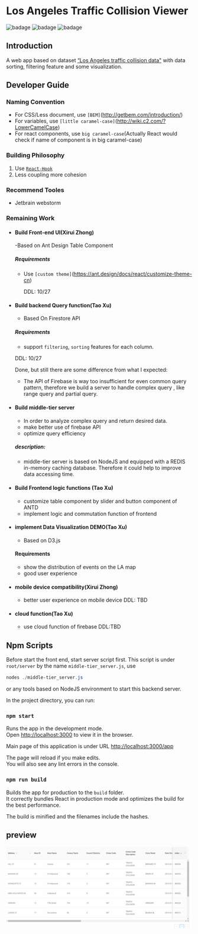 # Los Angeles Traffic Collision Viewer
![badage](https://img.shields.io/badge/firebase-v7.2.0-yellow)
![badage](https://img.shields.io/badge/React-v16.10.0-blue)
![badage](https://img.shields.io/badge/Redux-v7.1.1-purple)
## Introduction

A web app based on dataset [“Los Angeles traffic collision data"](<https://www.kaggle.com/cityofLA/los-angeles-traffic-collision-data>)  with data sorting, filtering feature and some visualization.

## Developer Guide

### Naming Convention

- For CSS/Less document, use `[BEM]`(<http://getbem.com/introduction/>) 
- For variables, use `[little caramel-case]`(<http://wiki.c2.com/?LowerCamelCase>)
- For react components, use `big caramel-case`(Actually React would check if name of component is in big caramel-case)

### Building Philosophy
1. Use [`React-Hook`](https://reactjs.org/docs/hooks-intro.html)
2. Less coupling more cohesion

### Recommend Tooles
- Jetbrain webstorm

### Remaining Work
- #### Build Front-end UI(Xirui Zhong)
    -Based on Ant Design Table Component
    
    ##### Requirements
  - Use `[custom theme]`(https://ant.design/docs/react/customize-theme-cn)
    
    
    DDL: 10/27
  
- #### Build backend Query function(Tao Xu)
    - Based On Firestore API
    ##### Requirements
    - support `filtering`, `sorting` features for each column.
    
    DDL: 10/27
    
    Done, but still there are some difference from what I expected:
    
    - The API of Firebase is way too insufficient for even common query pattern, therefore we build a server to handle complex query , like range query and partial query.
    
- #### Build middle-tier server

    - In order to analyze complex query and return desired data.
    - make better use of firebase API
    - optimize query efficiency

    ##### description:

    - middle-tier server is based on NodeJS and equipped with a REDIS in-memory caching database. Therefore it could help to improve data accessing time.

- #### Build Frontend logic functions (Tao Xu)

    - customize table component by slider and button component of ANTD
    - implement logic and commutation function of frontend

- #### implement Data Visualization DEMO(Tao Xu)
    - Based on D3.js
    #### Requirements
    - show the distribution of events on the LA map
    - good user experience
    
- #### mobile device compatibility(Xirui Zhong)
    - better user experience on mobile device
    DDL: TBD

- #### cloud function(Tao Xu)
    - use cloud function of firebase
    DDL:TBD



## Npm Scripts

Before start the front end, start server script first. This script is under `root/server` by the name `middle-tier_server.js`, use

```powershell
nodes ./middle-tier_server.js
```

or any tools based on NodeJS environment to start this backend server.



In the project directory, you can run:


### `npm start`

Runs the app in the development mode.<br>
Open [http://localhost:3000](http://localhost:3000) to view it in the browser.

Main page of this application is under URL [http://localhost:3000/app](http://localhost:3000/app) 

The page will reload if you make edits.<br>
You will also see any lint errors in the console.

### `npm run build`

Builds the app for production to the `build` folder.<br>
It correctly bundles React in production mode and optimizes the build for the best performance.

The build is minified and the filenames include the hashes.<br>

## preview

![midtermPresentation](assets/midtermPresentation.gif)